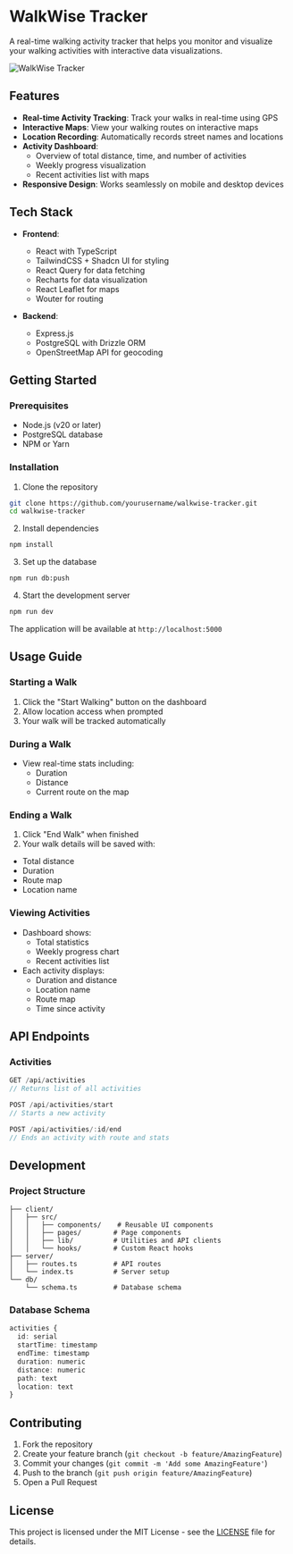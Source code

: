 # WalkWise Tracker

A real-time walking activity tracker that helps you monitor and visualize your walking activities with interactive data visualizations.

![WalkWise Tracker](screenshot.png)

## Features

- **Real-time Activity Tracking**: Track your walks in real-time using GPS
- **Interactive Maps**: View your walking routes on interactive maps
- **Location Recording**: Automatically records street names and locations
- **Activity Dashboard**: 
  - Overview of total distance, time, and number of activities
  - Weekly progress visualization
  - Recent activities list with maps
- **Responsive Design**: Works seamlessly on mobile and desktop devices

## Tech Stack

- **Frontend**:
  - React with TypeScript
  - TailwindCSS + Shadcn UI for styling
  - React Query for data fetching
  - Recharts for data visualization
  - React Leaflet for maps
  - Wouter for routing

- **Backend**:
  - Express.js
  - PostgreSQL with Drizzle ORM
  - OpenStreetMap API for geocoding

## Getting Started

### Prerequisites

- Node.js (v20 or later)
- PostgreSQL database
- NPM or Yarn

### Installation

1. Clone the repository
```bash
git clone https://github.com/yourusername/walkwise-tracker.git
cd walkwise-tracker
```

2. Install dependencies
```bash
npm install
```

3. Set up the database
```bash
npm run db:push
```

4. Start the development server
```bash
npm run dev
```

The application will be available at `http://localhost:5000`

## Usage Guide

### Starting a Walk
1. Click the "Start Walking" button on the dashboard
2. Allow location access when prompted
3. Your walk will be tracked automatically

### During a Walk
- View real-time stats including:
  - Duration
  - Distance
  - Current route on the map

### Ending a Walk
1. Click "End Walk" when finished
2. Your walk details will be saved with:
  - Total distance
  - Duration
  - Route map
  - Location name

### Viewing Activities
- Dashboard shows:
  - Total statistics
  - Weekly progress chart
  - Recent activities list
- Each activity displays:
  - Duration and distance
  - Location name
  - Route map
  - Time since activity

## API Endpoints

### Activities

```typescript
GET /api/activities
// Returns list of all activities

POST /api/activities/start
// Starts a new activity

POST /api/activities/:id/end
// Ends an activity with route and stats
```

## Development

### Project Structure

```
├── client/
│   ├── src/
│   │   ├── components/    # Reusable UI components
│   │   ├── pages/        # Page components
│   │   ├── lib/          # Utilities and API clients
│   │   └── hooks/        # Custom React hooks
├── server/
│   ├── routes.ts         # API routes
│   └── index.ts          # Server setup
└── db/
    └── schema.ts         # Database schema
```

### Database Schema

```typescript
activities {
  id: serial
  startTime: timestamp
  endTime: timestamp
  duration: numeric
  distance: numeric
  path: text
  location: text
}
```

## Contributing

1. Fork the repository
2. Create your feature branch (`git checkout -b feature/AmazingFeature`)
3. Commit your changes (`git commit -m 'Add some AmazingFeature'`)
4. Push to the branch (`git push origin feature/AmazingFeature`)
5. Open a Pull Request

## License

This project is licensed under the MIT License - see the [LICENSE](LICENSE) file for details.
